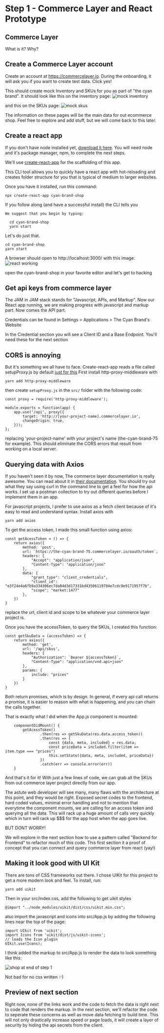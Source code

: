 # Step 1 - Commerce Layer and React Prototype

## Commerce Layer

What is it?
Why?

## Create a Commerce Layer account

Create an account at https://commercelayer.io.
During the onboarding, it will ask you if you want to create test data.
Click yes!

This should create mock Inventory and SKUs for you as part of "the cyan brand".
It should look like this on the inventory page:
![mock inventory](./documentationImages/CommerceLayer_MockInventory.png)

and this on the SKUs page:
![mock skus](./documentationImages/CommerceLayer_MockSKUs.png)

The information on these pages will be the main data for out ecommerce shop.
Feel free to explore and add stuff, but we will come back to this later.

## Create a react app

If you don't have node installed yet, [download it here](https://nodejs.org/en/download/).
You will need node and it's package manager, npm, to complete the next steps.

We'll use [create-react-app](https://github.com/facebook/create-react-app) for the scaffolding of this app.

This CLI tool allows you to quickly have a react app with hot-reloading and creates folder structure for you that is typical of medium to larger websites.

Once you have it installed, run this command:

```
npx create-react-app cyan-brand-shop
```

If you follow along (and have a successful install) the CLI tells you 

```
We suggest that you begin by typing:

  cd cyan-brand-shop
  yarn start
```

Let's do just that. 

```
cd cyan-brand-shop
yarn start
```

A browser should open to http://localhost:3000/ with this image:
![react working](./documentationImages/react-start-screen.png)

open the cyan-brand-shop in your favorite editor and let's get to hacking

## Get api keys from commerce layer

The JAM in JAM stack stands for "Javascript, APIs, and Markup".
Now our React app running, we are making progress with javascript and markup part.
Now comes the API part.

Credentials can be found in Settings > Applications > The Cyan Brand's Website 

In the Credential section you will see a Client ID and a Base Endpoint.
You'll need these for the next section

## CORS is annoying

But it's something we all have to face.
Create-react-app reads a file called setupProxy.js by default [just for this](https://create-react-app.dev/docs/proxying-api-requests-in-development#configuring-the-proxy-manually)
First install http-proxy-middleware with

```
yarn add http-proxy-middleware
```

then create ```setupProxy.js``` in the ```src/``` folder with the following code:

```
const proxy = require('http-proxy-middleware');

module.exports = function(app) {
    app.use('/api', proxy({
        target: 'http://[your-project-name].commercelayer.io',
        changeOrigin: true,
    }));
};
```

replacing 'your-project-name' with your project's name (the-cyan-brand-75 for example).
This should eliminate the CORS errors that result from working on a local server.

## Querying data with Axios

If you haven't seen it by now, The commerce layer documentation is really awesome.
You can read about it in [their documentation](https://commercelayer.io/api/reference/getting-started).
You should try out what they say using curl in the command line to get a feel for how the api works.
I set up a postman collection to try out different queries before I implement them in an app.


For javascript projects, I prefer to use axios as a fetch client because of it's easy to read and understand syntax.
Install axios with 

```
yarn add axios
```

To get the access token, I made this small function using axios:
```
const getAcessToken = () => {
    return axios({
        method: 'post',
        url: `https://the-cyan-brand-75.commercelayer.io/oauth/token`,
        headers: {
            "Accept": "application/json",
            "Content-Type": "application/json"
        },
        data: {
            "grant_type": "client_credentials",
            "client_id": "e3f24e4a6fb9a334306ec7da84d3d17331bd43506119794e7cdc9e9171957f7b",
            "scope": "market:1477"
        },
    })
}
```
replace the url, client id and scope to be whatever your commerce layer project is. 

Once you have the accessToken, to query the SKUs, I created this function:
```
const getSkuData = (accessToken) => {
    return axios({
        method: 'get',
        url: '/api/skus',
        headers: {
            "Authorization": `Bearer ${accessToken}`,
            "Content-Type": "application/vnd.api+json"
        },
        params: {
            include: "prices"
        }
    })
}
```

Both return promises, which is by design.
In general, if every api call returns a promise, it is easier to reason with what is happening, and you can chain the calls together.

That is exactly what I did when the App.js component is mounted:
```
    componentDidMount() {
        getAcessToken()
                .then(res => getSkuData(res.data.access_token))
                .then(res => {
                    const {data, meta, included} = res.data;
                    const priceData = included.filter(item => item.type === "prices")
                    this.setState({data, meta, included, priceData})
                })
                .catch(err => console.error(err))
    }
```

And that's it for it!
With just a few lines of code, we can grab all the SKUs from out commerce layer project directly from our app.

The astute web developer will see many, many flaws with the architecture at this point, and they would be right.
Exposed secret codes to the frontend, hard coded values, minimal error handling and not to mention that
everytime the component mounts, we are calling for an access token and querying all the data.
This will rack up a huge amount of calls very quickly which in turn will rack up $$$ for the app host when the app goes live.

BUT DONT WORRY!

We will explore in the next section how to use a pattern called "Backend for Frontend" to refactor much of this code.
This first section it a proof of concept that you can connect and query commerce layer from react (yay!)

## Making it look good with UI Kit

There are tons of CSS frameworks out there.
I chose UIKit for this project to get a more modern look and feel.
To install, run:
```
yarn add uikit
```

Then in your src/index.css, add the following to get uikit styles
```
@import "../node_modules/uikit/dist/css/uikit.min.css";
```

also import the javascript and icons into src/App.js by adding the following lines near the top of the page:
```
import UIkit from 'uikit';
import Icons from 'uikit/dist/js/uikit-icons';
// loads the Icon plugin
UIkit.use(Icons);
```

I think added the markup to src/App.js to render the data to look something like this:

![shop at end of step 1](./documentationImages/shop_endStep1.png)

Not bad for no css written :-)

## Preview of next section

Right now, none of the links work and the code to fetch the data is right next to code that renders the markup.
In the next section, we'll refactor the code to seperate these concerns as well as move data fetching to build time.
This will not only drastically increase speed or page loads, it will create a layer of security by hiding the api secrets from the client.
